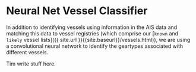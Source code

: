 # Neural Net Vessel Classifier

In addition to identifying vessels using information in the AIS data and matching this data to vessel registries (which comprise our [`known` and `likely` vessel lists]({{ site.url }}{{site.baseurl}}/vessels.html)), we are using a convolutional neural network to identify the geartypes associated with different vessels.

Tim write stuff here.
